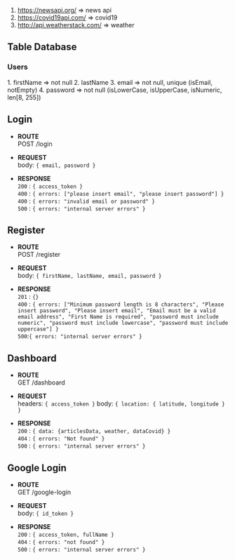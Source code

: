 1. https://newsapi.org/ => news api
2. https://covid19api.com/ => covid19
3. http://api.weatherstack.com/ => weather

<h2>Table Database</h2>
<h3> Users </h3>
1. firstName => not null
2. lastName
3. email => not null, unique (isEmail, notEmpty)
4. password => not null (isLowerCase, isUpperCase, isNumeric, len[8, 255])

<h2>Login</h2>

- **ROUTE** <br>
  POST /login

- **REQUEST** <br>
  body: `{ email, password }`

- **RESPONSE** <br>
  `200` : `{ access_token }` <br>
  `400` : `{ errors: ["please insert email", "please insert password"] }` <br>
  `400` : `{ errors: "invalid email or password" }` <br>
  `500` : `{ errors: "internal server errors" }`

<h2>Register </h2>

- **ROUTE** <br>
  POST /register

- **REQUEST** <br>
  body: `{ firstName, lastName, email, password }`

- **RESPONSE** <br>
  `201` : `{}` <br>
  `400` : `{ errors: ["Minimum password length is 8 characters", "Please insert password", "Please insert email", "Email must be a valid email address", "First Name is required", "password must include numeric", "password must include lowercase", "password must include uppercase"] }`<br>
  `500`:`{ errors: "internal server errors" }`

<h2>Dashboard</h2>

- **ROUTE** <br>
  GET /dashboard

- **REQUEST** <br>
  headers: `{ access_token }`
  body: `{ location: { latitude, longitude } }`

- **RESPONSE** <br>
  `200` : `{ data: {articlesData, weather, dataCovid} }` <br>
  `404` : `{ errors: "Not found" }` <br>
  `500` : `{ errors: "internal server errors" }`

<h2>Google Login</h2>

- **ROUTE** <br>
  GET /google-login

- **REQUEST** <br>
  body: `{ id_token }`

- **RESPONSE** <br>
  `200` : `{ access_token, fullName }` <br>
  `404` : `{ errors: "not found" }` <br>
  `500` : `{ errors: "internal server errors" }`
